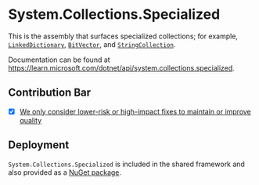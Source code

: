 # System.Collections.Specialized
This is the assembly that surfaces specialized collections; for example, [`LinkedDictionary`](https://learn.microsoft.com/dotnet/api/system.collections.specialized.listdictionary), [`BitVector`](https://learn.microsoft.com/dotnet/api/system.collections.specialized.bitvector), and [`StringCollection`](https://learn.microsoft.com/dotnet/api/system.collections.specialized.stringcollection).

Documentation can be found at https://learn.microsoft.com/dotnet/api/system.collections.specialized.

## Contribution Bar
- [x] [We only consider lower-risk or high-impact fixes to maintain or improve quality](/src/libraries/README.md#primary-bar)

## Deployment
`System.Collections.Specialized` is included in the shared framework and also provided as a [NuGet package](https://www.nuget.org/packages/System.Collections.Specialized).